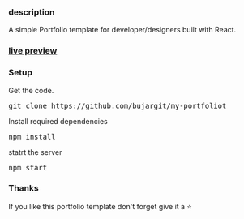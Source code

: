 ### description

A simple Portfolio template for developer/designers built with React. 

### [live preview](https://portfolio.react-studio.tk/)

### Setup

Get the code.

 <pre>git clone https://github.com/bujargit/my-portfoliot</pre>
 
Install required dependencies

<pre>npm install</pre>

statrt the server

<pre>npm start</pre>

### Thanks
If you like this portfolio template don't forget give it a ⭐ 
 


